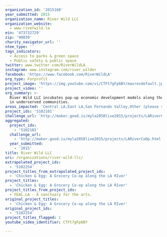 ```yaml
---
organization_id: '2015168'
year_submitted: 2015
organization_name: River Wild LLC
organization_website:
  - www.riverwild.la
ein: '473732729'
zip: '90039'
charity_navigator_url: ''
ntee_type: ''
tags_indicators:
  - Access to parks & green space
  - Public safety & public space
twitter: www.twitter.com/RiverWildLA
instagram: www.instagram.com/river_wilder
facebook: 'https://www.facebook.com/RiverWildLA'
org_type: Forprofit
project_image: 'https://img.youtube.com/vi/CTFt7gFp6BY/maxresdefault.jpg'
project_video: ''
org_summary: >-
  River Wild LLC incubates pop-up economic development models along the LA River
  in underserved communities.
areas_impacted: 'Central LA,East LA,San Fernando Valley,Other (please specify below):'
project_ids: '5102101'
challenge_url: 'http://maker.good.is/myla2050live2015/projects/LARiverCoOp.html'
aggregated:
  project_ids:
    - '5102101'
  challenge_url:
    - 'http://maker.good.is/myla2050live2015/projects/LARiverCoOp.html'
  year_submitted:
    - '2015'
title: River Wild LLC
uri: /organizations/river-wild-llc/
extrapolated_project_ids:
  - '5102254'
project_titles_from_extrapolated_project_ids:
  - 'Chicken & Egg: A Grocery Co-op along the LA RIver'
project_titles:
  - 'Chicken & Egg: A Grocery Co-op along the LA RIver'
project_titles_from_project_ids:
  - FEAL.LA - A sanctuary for the arts.
original_project_titles:
  - 'Chicken & Egg: A Grocery Co-op along the LA RIver'
original_project_ids:
  - '5102254'
project_titles_flagged: 1
youtube_video_identifier: CTFt7gFp6BY

---
```

